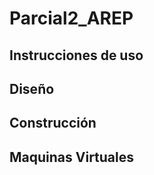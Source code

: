 # Parcial2_AREP


## Instrucciones de uso 





## Diseño




## Construcción


## Maquinas Virtuales

